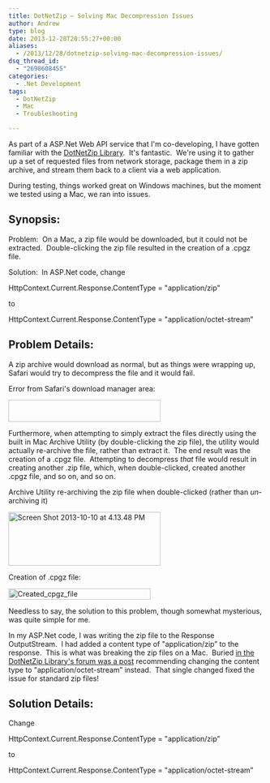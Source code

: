 ```yaml
---
title: DotNetZip – Solving Mac Decompression Issues
author: Andrew
type: blog
date: 2013-12-28T20:55:27+00:00
aliases:
  - /2013/12/28/dotnetzip-solving-mac-decompression-issues/
dsq_thread_id:
  - "2698608455"
categories:
  - .Net Development
tags:
  - DotNetZip
  - Mac
  - Troubleshooting

---
```

As part of a ASP.Net Web API service that I'm co-developing, I have gotten familiar with the <a title="DotNetZip Codeplex Page" href="http://dotnetzip.codeplex.com/" target="_blank">DotNetZip Library</a>.&nbsp; It's fantastic.&nbsp; We're using it to gather up a set of requested files from network storage, package them in a zip archive, and stream them back to a client via a web application.

During testing, things worked great on Windows machines, but the moment we tested using a Mac, we ran into issues.

## Synopsis:

Problem:&nbsp; On a Mac, a zip file would be downloaded, but it could not be extracted.&nbsp; Double-clicking the zip file resulted in the creation of a .cpgz file.

Solution:&nbsp; In ASP.Net code, change

HttpContext.Current.Response.ContentType = "application/zip&#8221;

to

HttpContext.Current.Response.ContentType = "application/octet-stream&#8221;

## Problem Details:

A zip archive would download as normal, but as things were wrapping up, Safari would try to decompress the file and it would fail.

Error from Safari's download manager area:

[<img class="alignnone size-medium wp-image-585" style="src=&quot;http://andrewcbancroft.azurewebsites.net/wp-content/uploads/2013/10/DecompressionFailed-300x43.png&quot;" width="300" height="43" />][1]

Furthermore, when attempting to simply extract the files directly using the built in Mac Archive Utility (by double-clicking the zip file), the utility would actually re-archive the file, rather than extract it.&nbsp; The end result was the creation of a .cpgz file.&nbsp; Attempting to decompress _that_ file would result in creating another .zip file, which, when double-clicked, created another .cpgz file, and so on, and so on.

Archive Utility re-archiving the zip file when double-clicked (rather than _un_-archiving it)

[<img class="alignnone size-medium wp-image-586" alt="Screen Shot 2013-10-10 at 4.13.48 PM" src="http://andrewcbancroft.azurewebsites.net/wp-content/uploads/2013/10/Screen-Shot-2013-10-10-at-4.13.48-PM-300x106.png" width="300" height="106" />][2]

Creation of .cpgz file:

[<img class="alignnone size-full wp-image-584" alt="Created_cpgz_file" src="http://andrewcbancroft.azurewebsites.net/wp-content/uploads/2013/10/Created_cpgz_file.png" width="280" height="22" />][3]

Needless to say, the solution to this problem, though somewhat mysterious, was quite simple for me.

In my ASP.Net code, I was writing the zip file to the Response OutputStream.&nbsp; I had added a content type of "application/zip&#8221; to the response.&nbsp; This is what was breaking the zip files on a Mac.&nbsp; Buried <a title="DotNetZip Library Forum" href="http://dotnetzip.codeplex.com/discussions/59740" target="_blank">in the DotNetZip Library's forum was a post</a> recommending changing the content type to "application/octet-stream&#8221; instead.&nbsp; That single changed fixed the issue for standard zip files!

## Solution Details:

Change

HttpContext.Current.Response.ContentType = "application/zip&#8221;

to

HttpContext.Current.Response.ContentType = "application/octet-stream&#8221;

 [1]: http://andrewcbancroft.azurewebsites.net/wp-content/uploads/2013/10/DecompressionFailed.png
 [2]: http://andrewcbancroft.azurewebsites.net/wp-content/uploads/2013/10/Screen-Shot-2013-10-10-at-4.13.48-PM.png
 [3]: http://andrewcbancroft.azurewebsites.net/wp-content/uploads/2013/10/Created_cpgz_file.png